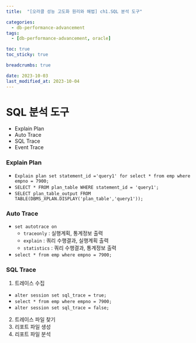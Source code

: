 ```yaml
---
title:  "[오라클 성능 고도화 원리와 해법] ch1.SQL 분석 도구"

categories:
  - db-performance-advancement
tags:
  - [db-performance-advancement, oracle]

toc: true
toc_sticky: true

breadcrumbs: true

date: 2023-10-03
last_modified_at: 2023-10-04
---
```



# SQL 분석 도구

- Explain Plan
- Auto Trace
- SQL Trace
- Event Trace

### Explain Plan
- `Explain plan set statement_id ='query1' for select * from emp where empno = 7900;` 
- `SELECT * FROM plan_table WHERE statement_id = 'query1';`
- `SELECT plan_table_output FROM TABLE(DBMS_XPLAN.DISPLAY('plan_table','query1'));`

### Auto Trace
- `set autotrace on`
  - `traceonly` : 실행계획, 통계정보 출력
  - `explain` : 쿼리 수행결과, 실행계획 출력
  - `statistics` : 쿼리 수행결과, 통계정보 출력
- `select * from emp where empno = 7900;`

### SQL Trace
1. 트레이스 수집
- `alter session set sql_trace = true;`
- `select * from emp where empno = 7900;`
- `alter session set sql_trace = false;`
2. 트레이스 파일 찾기
3. 리포트 파일 생성
4. 리포트 파일 분석


